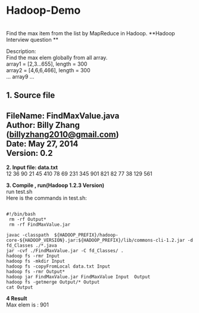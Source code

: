 Hadoop-Demo
==============
<br /> Find the max item from the list by MapReduce in Hadoop.
**Hadoop Interview question **   

 Description:  
 	Find the max elem globally from all array.  
  	array1 = [2,3...655], length = 300  
  		array2 = [4,6,6,466], length = 300  
  			...
  				array9 ...  
 
 			
**1. Source file**  
---------------------------------------------------  
FileName: 	 FindMaxValue.java  
Author:   	 Billy Zhang (billyzhang2010@gmail.com)  
Date:          	May 27, 2014  
Version:			0.2  
---------------------------------------------------


**2. Input file: data.txt**
<br />
12
36
90
21
45
410
78
69
231
345
901
821
82
77
38
129
561



**3. Compile , run(Hadoop 1.2.3 Version)**
<br />  run test.sh 
<br /> Here is the commands in test.sh:

<pre><code>
#!/bin/bash
 rm -rf Output*
 rm -rf FindMaxValue.jar

javac -classpath  ${HADOOP_PREFIX}/hadoop-core-${HADOOP_VERSION}.jar:${HADOOP_PREFIX}/lib/commons-cli-1.2.jar -d fd_Classes ./*.java
jar -cvf ./FindMaxValue.jar -C fd_Classes/ .
hadoop fs -rmr Input
hadoop fs -mkdir Input
hadoop fs -copyFromLocal data.txt Input
hadoop fs -rmr Output*
hadoop jar FindMaxValue.jar FindMaxValue Input  Output
hadoop fs -getmerge Output/* Output
cat Output
</code></pre>


**4 Result**
<br/> Max elem is :	901

  




